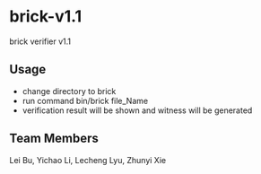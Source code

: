# brick-v1.1
brick verifier v1.1

## Usage
* change directory to brick
* run command bin/brick file\_Name
* verification result will be shown and witness will be generated


## Team Members
Lei Bu, Yichao Li, Lecheng Lyu, Zhunyi Xie 
